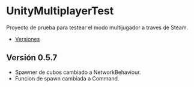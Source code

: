 # UnityMultiplayerTest
Proyecto de prueba para testear el modo multijugador a traves de Steam.

- [Versiones](https://github.com/Grabthesky/UnityMultiplayerTest/releases)

## Versión 0.5.7
- Spawner de cubos cambiado a NetworkBehaviour.
- Funcion de spawn cambiada a Command.

<!--
## Versión 0.5.6
- Nuevos Cubos para comprobar la sincronizacion.

## Versión 0.5.5
- Se puede sprintar pulsando la tecla [Shift].
- Nuevos Cubos para comprobar la sincronizacion.
- Añadido arbol de pruebas.

## Versión 0.5.4
- Se ha movido la lista de jugadores a un menu que se abre con la tecla [ESC].
- Añadido plataformas para spawnear cubos para testear la sincronizacion de objetos.
- Se ha añadido sonido a la hoguera y ajustado la distancia en la que se puede escuchar.

## Versión 0.5.3
- Solucionado problema con la camara de los personajes.

## Versión 0.5.2
- Solucionado problema por el cual al unirse al juego no cargaba la escena;
- Solucionado problema de sincronizacion.
- Solucionado problema por el cual no se veia a los otros jugadores.

## Versión 0.5.1
- Se puede mover el jugador, saltar y rotar la camara.

## Versión 0.5.0
- Cambiado todo el projecto por el definitivo.
- Menu principal con escena.
- Escena de juego creada con lsita de jugadores.
- FizzySteamworks 5.0.1.

## Versión 0.4.0
- Añadido mundo para poder jugar.

## Versión 0.3.0
- Se ha añadido el sistema "Ready".

## Versión 0.2.0
- Ahora se muestra una lista de las personas que se han unido en el lobby.

## Versión 0.1.0
- Se ha creado una escena con un boton para poder hacer de **Host**.
- Se puede invitar a traves de **Steam** para ello se debe añadir el juego a la libreria de esta.
-->